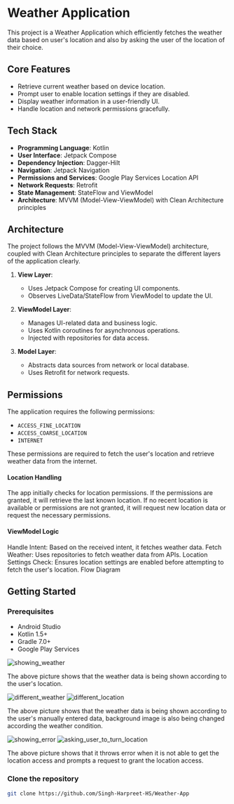 
# Weather Application

This project is a Weather Application which efficiently fetches the weather data based on user's location and also by asking the user of the location of their choice.

## Core Features

- Retrieve current weather based on device location.
- Prompt user to enable location settings if they are disabled.
- Display weather information in a user-friendly UI.
- Handle location and network permissions gracefully.

## Tech Stack

- **Programming Language**: Kotlin
- **User Interface**: Jetpack Compose
- **Dependency Injection**: Dagger-Hilt
- **Navigation**: Jetpack Navigation
- **Permissions and Services**: Google Play Services Location API
- **Network Requests**: Retrofit
- **State Management**: StateFlow and ViewModel
- **Architecture**: MVVM (Model-View-ViewModel) with Clean Architecture principles

## Architecture

The project follows the MVVM (Model-View-ViewModel) architecture, coupled with Clean Architecture principles to separate the different layers of the application clearly. 

1. **View Layer**:
   - Uses Jetpack Compose for creating UI components.
   - Observes LiveData/StateFlow from ViewModel to update the UI.
  
2. **ViewModel Layer**:
   - Manages UI-related data and business logic.
   - Uses Kotlin coroutines for asynchronous operations.
   - Injected with repositories for data access.
  
3. **Model Layer**:
   - Abstracts data sources from network or local database.
   - Uses Retrofit for network requests.

## Permissions

The application requires the following permissions:

- `ACCESS_FINE_LOCATION`
- `ACCESS_COARSE_LOCATION`
- `INTERNET`

These permissions are required to fetch the user's location and retrieve weather data from the internet.

#### Location Handling
The app initially checks for location permissions. If the permissions are granted, it will retrieve the last known location. If no recent location is available or permissions are not granted, it will request new location data or request the necessary permissions.

#### ViewModel Logic
Handle Intent: Based on the received intent, it fetches weather data.
Fetch Weather: Uses repositories to fetch weather data from APIs.
Location Settings Check: Ensures location settings are enabled before attempting to fetch the user's location.
Flow Diagram


## Getting Started

### Prerequisites

- Android Studio
- Kotlin 1.5+
- Gradle 7.0+
- Google Play Services


![showing_weather](https://github.com/user-attachments/assets/df0bf54a-1c80-4ebf-bff9-4ac52897c65d)

The above picture shows that the weather data is being shown according to the user's location.

![different_weather](https://github.com/user-attachments/assets/06e12d19-de41-4965-b597-a50ea84ac20a)
![different_location](https://github.com/user-attachments/assets/25c64306-7e22-4106-806c-fb0c19dc6d98)

The above picture shows that the weather data is being shown according to the user's manually entered data, background image is also being changed according the weather condition.

![showing_error](https://github.com/user-attachments/assets/f0c4fafb-a84c-4bf5-b5c6-60864852994d)
![asking_user_to_turn_location](https://github.com/user-attachments/assets/2047e623-06fa-442d-bf6d-d9e950bd4bbb)

The above picture shows that it throws error when it is not able to get the location access and prompts a request to grant the location access.




### Clone the repository




```bash
git clone https://github.com/Singh-Harpreet-HS/Weather-App




